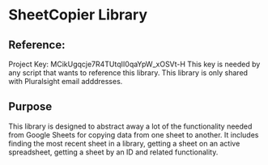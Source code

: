 # SheetCopier Library

## Reference:

Project Key: MCikUgqcje7R4TUtqII0qaYpW_xOSVt-H
This key is needed by any script that wants to reference this library. This library is only shared with Pluralsight email adddresses.

## Purpose

This library is designed to abstract away a lot of the functionality needed from Google Sheets for copying data from one sheet to another. It includes finding the most recent sheet in a library, getting a sheet on an active spreadsheet, getting a sheet by an ID and related functionality.  